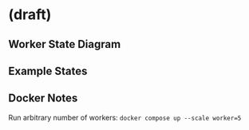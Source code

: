 # (draft)  

## Worker State Diagram  

## Example States  

## Docker Notes  
Run arbitrary number of workers: `docker compose up --scale worker=5`
